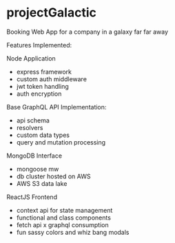 # projectGalactic
Booking Web App for a company in a galaxy far far away

Features Implemented:

Node Application
- express framework
- custom auth middleware
- jwt token handling
- auth encryption

Base GraphQL API Implementation:
- api schema
- resolvers
- custom data types
- query and mutation processing

MongoDB Interface
- mongoose mw
- db cluster hosted on AWS
- AWS S3 data lake

ReactJS Frontend
- context api for state management
- functional and class components
- fetch api x graphql consumption
- fun sassy colors and whiz bang modals
